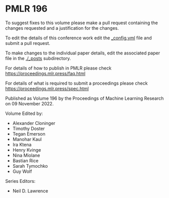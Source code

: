 # PMLR 196

To suggest fixes to this volume please make a pull request containing the changes requested and a justification for the changes.

To edit the details of this conference work edit the [_config.yml](./_config.yml) file and submit a pull request.

To make changes to the individual paper details, edit the associated paper file in the [./_posts](./_posts) subdirectory.

For details of how to publish in PMLR please check https://proceedings.mlr.press/faq.html

For details of what is required to submit a proceedings please check https://proceedings.mlr.press/spec.html



Published as Volume 196 by the Proceedings of Machine Learning Research on 09 November 2022.

Volume Edited by:
  * Alexander Cloninger
  * Timothy Doster
  * Tegan Emerson
  * Manohar Kaul
  * Ira Ktena
  * Henry Kvinge
  * Nina Miolane
  * Bastian Rice
  * Sarah Tymochko
  * Guy Wolf

Series Editors:
  * Neil D. Lawrence
